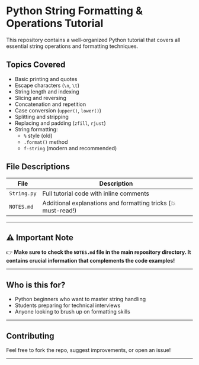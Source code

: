 #  Python String Formatting & Operations Tutorial

This repository contains a well-organized Python tutorial that covers all essential string operations and formatting techniques.

##  Topics Covered

- Basic printing and quotes
- Escape characters (`\n`, `\t`)
- String length and indexing
- Slicing and reversing
- Concatenation and repetition
- Case conversion (`upper()`, `lower()`)
- Splitting and stripping
- Replacing and padding (`zfill`, `rjust`)
- String formatting:
  - `%` style (old)
  - `.format()` method
  - `f-string` (modern and recommended)

##  File Descriptions

| File         | Description                             |
|--------------|-----------------------------------------|
| `String.py`  | Full tutorial code with inline comments |
| `NOTES.md`   | Additional explanations and formatting tricks (💥 must-read!) |

---

## ⚠ Important Note

👉 **Make sure to check the `NOTES.md` file in the main repository directory. It contains crucial information that complements the code examples!**

---

##  Who is this for?

- Python beginners who want to master string handling
- Students preparing for technical interviews
- Anyone looking to brush up on formatting skills

---

##  Contributing

Feel free to fork the repo, suggest improvements, or open an issue!

---

